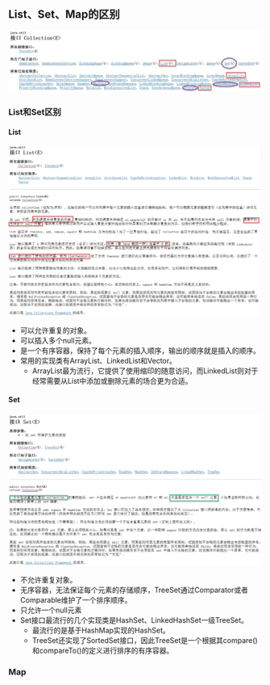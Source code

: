 ## List、Set、Map的区别

![](./_image/2018-05-16-16-21-20.jpg)
### List和Set区别
#### List

![](./_image/2018-05-17-18-00-47.jpg)   
- 可以允许重复的对象。
- 可以插入多个null元素。
- 是一个有序容器，保持了每个元素的插入顺序，输出的顺序就是插入的顺序。
- 常用的实现类有ArrayList、LinkedList和Vector。
    - ArrayList最为流行，它提供了使用缩印的随意访问，而LinkedList则对于经常需要从List中添加或删除元素的场合更为合适。
#### Set

![](./_image/2018-05-17-18-41-37.jpg)
  
- 不允许重复对象。
- 无序容器，无法保证每个元素的存储顺序，TreeSet通过Comparator或者Comparable维护了一个排序顺序。
- 只允许一个null元素
- Set接口最流行的几个实现类是HashSet、LinkedHashSet一级TreeSet。
    - 最流行的是基于HashMap实现的HashSet。
    - TreeSet还实现了SortedSet接口，因此TreeSet是一个根据其compare()和compareTo()的定义进行排序的有序容器。
### Map
